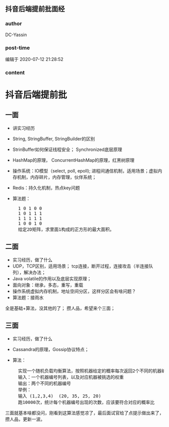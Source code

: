## 抖音后端提前批面经
### author 
DC-Yassin
### post-time 

编辑于  2020-07-12 21:28:52
### content 
<div class="post-topic-des nc-post-content">
 <h1 id="抖音后端提前批">
  抖音后端提前批
 </h1>
 <h2 id="一面">
  一面
 </h2>
 <ul>
  <li>
   <p>
    讲实习经历
   </p>
  </li>
  <li>
   <p>
    String, StringBuffer, StringBuilder的区别
   </p>
  </li>
  <li>
   <p>
    StrinBuffer如何保证线程安全； Synchronized底层原理
   </p>
  </li>
  <li>
   <p>
    HashMap的原理， ConcurrentHashMap的原理，红黑树原理
   </p>
  </li>
  <li>
   <p>
    操作系统：IO模型（select, poll, epoll); 进程间通信机制，适用场景；虚拟内存机制，内存碎片，内存管理，伙伴系统；
   </p>
  </li>
  <li>
   <p>
    Redis：持久化机制，热点key问题
   </p>
  </li>
  <li>
   <p>
    算法题：
   </p>
   <pre class="prettyprint">  1 0 1 0 0
  1 0 1 1 1
  1 1 1 1 1
  1 0 0 1 0
  给定2D矩阵，求里面1构成的正方形的最大面积。</pre>
  </li>
 </ul>
 <h2 id="二面">
  二面
 </h2>
 <ul>
  <li>
   实习经历，做了什么
  </li>
  <li>
   UDP，TCP区别，适用场景； tcp连接，断开过程，连接攻击（半连接队列），解决办法；
  </li>
  <li>
   Java volatile的作用以及底层实现原理；
  </li>
  <li>
   面向对象：继承，多态，重写，重载
  </li>
  <li>
   操作系统虚拟内存机制，地址空间分区，这样分区会有啥问题？
  </li>
  <li>
   算法题：接雨水
  </li>
 </ul>
 <p>
  全是基础+算法，没其他的了； 攒人品，希望来个三面；
 </p>
 <h2 id="三面">
  三面
 </h2>
 <ul>
  <li>
   <p>
    实习经历，做了什么
   </p>
  </li>
  <li>
   <p>
    Cassandra的原理，Gossip协议特点；
   </p>
  </li>
  <li>
   <p>
    算法：
   </p>
   <pre class="prettyprint">  实现一个随机负载均衡算法，按照机器给定的概率每次返回2个不同的机器编号。
  输入：一个机器编号列表，以及对应机器被挑选的权重
  输出：两个不同的机器编号
  举例：
  输入 (1,2,3,4)  (20, 35, 25, 20)
  跑10000次，统计每个机器编号出现的次数，应该要符合对应的概率比</pre>
  </li>
 </ul>
 <p>
  三面就基本啥都没问，刚看到这算法感觉凉了，最后面试官给了点提示做出来了， 攒人品，更新一波。
 </p>
</div>
